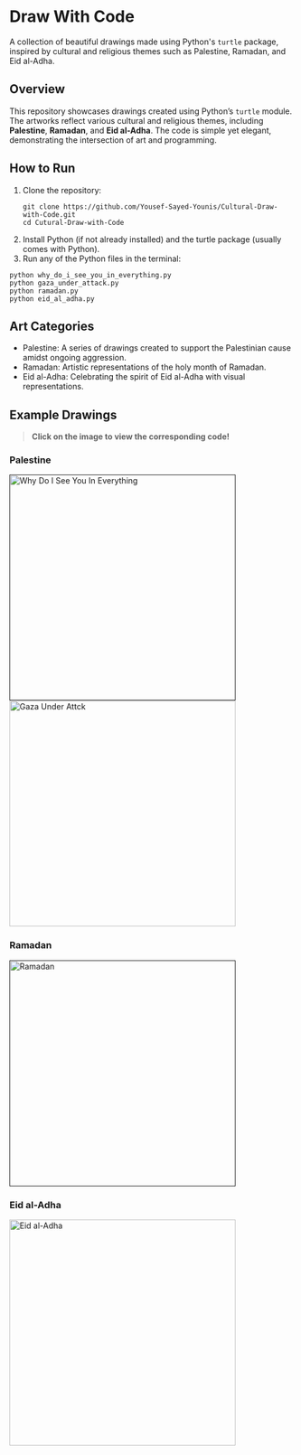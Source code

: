 # Draw With Code

A collection of beautiful drawings made using Python's `turtle` package, inspired by cultural and religious themes such as Palestine, Ramadan, and Eid al-Adha.

## Overview

This repository showcases drawings created using Python’s `turtle` module. The artworks reflect various cultural and religious themes, including **Palestine**, **Ramadan**, and **Eid al-Adha**. The code is simple yet elegant, demonstrating the intersection of art and programming.

## How to Run

1. Clone the repository:
   ```
   git clone https://github.com/Yousef-Sayed-Younis/Cultural-Draw-with-Code.git
   cd Cutural-Draw-with-Code
   ```
2. Install Python (if not already installed) and the turtle package (usually comes with Python).
3. Run any of the Python files in the terminal:
  ```
  python why_do_i_see_you_in_everything.py
  python gaza_under_attack.py
  python ramadan.py
  python eid_al_adha.py
  ```

## Art Categories
- Palestine: A series of drawings created to support the Palestinian cause amidst ongoing aggression.
- Ramadan: Artistic representations of the holy month of Ramadan.
- Eid al-Adha: Celebrating the spirit of Eid al-Adha with visual representations.

## Example Drawings
> **Click on the image to view the corresponding code!**
### Palestine
<div>
<a href=""><img src="https://github.com/user-attachments/assets/d89a44b7-f1a9-48e2-98eb-2100cdb430dd" width="400" title="Why Do I See You In Everything"></a>

<img src="https://github.com/user-attachments/assets/d7363871-59a5-4fc6-a85b-db77d4696436" width="400" title="Gaza Under Attck">
</div>

### Ramadan
<a href=""><img src="https://github.com/user-attachments/assets/1c531ce5-d912-4061-a204-fd9dda75cfd4" width="400" title="Ramadan"></a>

### Eid al-Adha
<img src="https://github.com/user-attachments/assets/1212a103-6502-4618-b99f-c3f789e6d498" width="400" title="Eid al-Adha">



